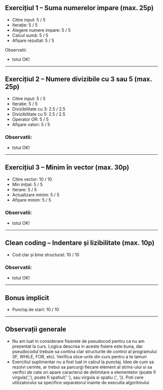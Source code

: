 ## Exercițiul 1 – Suma numerelor impare (max. 25p)
- Citire input: 5 / 5
- Iterație: 5 / 5
- Alegere numere impare: 5 / 5
- Calcul sumă: 5 / 5
- Afișare rezultat: 5 / 5

Observatii: 
- totul OK!

---

## Exercițiul 2 – Numere divizibile cu 3 sau 5 (max. 25p)
- Citire input: 5 / 5
- Iterație: 5 / 5
- Divizibilitate cu 3: 2.5 / 2.5
- Divizibilitate cu 5: 2.5 / 2.5
- Operator OR: 5 / 5
- Afișare valori: 5 / 5

### Observatii: 
- totul OK!

---

## Exercițiul 3 – Minim în vector (max. 30p)
- Citire  vector: 10 / 10
- Min inițial: 5 / 5
- Iterare: 5 / 5
- Actualizare minim: 5 / 5
- Afișare minim: 5 / 5

### Observatii: 
- totul OK!

---

## Clean coding – Indentare și lizibilitate (max. 10p)
- Cod clar și bine structurat: 10 / 10

### Observatii: 
- totul OK!

---

## Bonus implicit
- Punctaj de start: 10 / 10

---

## Observații generale
- Nu am luat in considerare fisierele de pseudocod pentru ca nu am prezentat la curs. Logica descrisa in aceste fisiere este buna, dar pseudocodul trebuie sa contina clar structurile de control al programului (IF, WHILE, FOR, etc). Verifica slice-urile din curs pentru a te lamuri
- Exercitiul suplimentar nu a fost luat in calcul la punctaj. Idee de cum sa rezolvi cerinte, ar trebui sa parcurgi fiecare element al strins-ului si sa verifici de cate ori apare caracterul de delimitare a elementelor (poate fi virgula(','), poate fi spatiul(' '), sau virgula si spatiu (', ')). Poti cere utilizatorului sa specifice separatorul inainte de executia algoritmului